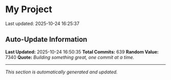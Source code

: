 # My Project


Last updated: 2025-10-24 16:25:37






































































































































































































































































































































































































































































































































































































































































































































































































































































































































































































































































## Auto-Update Information

**Last Updated:** 2025-10-24 16:50:35
**Total Commits:** 639
**Random Value:** 7340
**Quote:** _Building something great, one commit at a time._

---
_This section is automatically generated and updated._